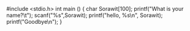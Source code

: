 #include <stdio.h>
int main ()
{
   char Sorawit[100];
   printf("What is your name?\t");
   scanf("%s",Sorawit);
    printf("hello, %s\n", Sorawit);
    printf("Goodbye\n"); 
}
